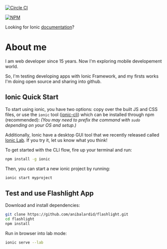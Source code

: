[![Circle CI](https://circleci.com/gh/driftyco/ionic.svg?style=svg)](https://circleci.com/gh/driftyco/ionic)

[![NPM](https://nodei.co/npm/ionic.png?stars&downloads)](https://nodei.co/npm/ionic/)

Looking for Ionic [documentation](http://ionicframework.com/docs/)?

# About me

I am web developer since 15 years. Now I'm exploring mobile developement world.

So, I'm testing developing apps with Ionic Framework, and my firsts works I'm doing open source and sharing into github.


## Ionic Quick Start

To start using ionic, you have two options: copy over the built JS and CSS files, or
use the `ionic` tool ([ionic-cli](https://github.com/driftyco/ionic-cli)) which can be installed through npm (recommended): _(You may need to prefix the command with `sudo` depending on your OS and setup.)_

Additionally, Ionic have a desktop GUI tool that we recently released called [Ionic Lab](http://lab.ionic.io). If you try it, let us know what you think!

To get started with the CLI flow, fire up your terminal and run:

```bash
npm install -g ionic
```

Then, you can start a new ionic project by running:

```bash
ionic start myproject
```

## Test and use Flashlight App

Download and install dependencies:

```bash
git clone https://github.com/anibalardid/flashlight.git
cd flashlight
npm install
```

Run in browser into lab mode:

```bash
ionic serve --lab
```
